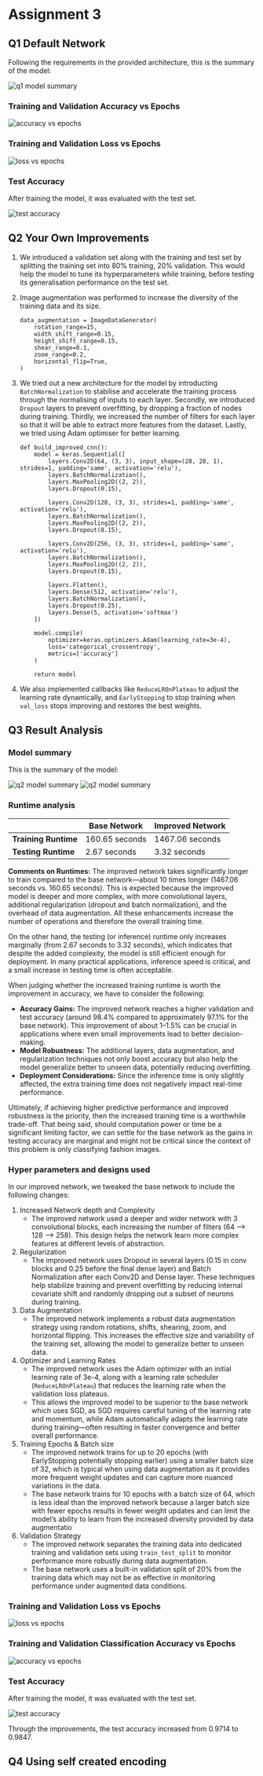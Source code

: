 # Assignment 3

## Q1 Default Network

Following the requirements in the provided architecture, this is the summary of the model:

![q1 model summary](img/q1/summary.png)

### Training and Validation Accuracy vs Epochs

![accuracy vs epochs](img/q1/accuracy.png)

### Training and Validation Loss vs Epochs

![loss vs epochs](img/q1/loss.png)

### Test Accuracy

After training the model, it was evaluated with the test set.

![test accuracy](img/q1/test.png)

## Q2 Your Own Improvements

1. We introduced a validation set along with the training and test set by splitting the training set into 80% training, 20% validation. This would help the model to tune its hyperparameters while training, before testing its generalisation performance on the test set.

2. Image augmentation was performed to increase the diversity of the training data and its size.
	```
	data_augmentation = ImageDataGenerator(
		rotation_range=15,
		width_shift_range=0.15,
		height_shift_range=0.15,
		shear_range=0.1,
		zoom_range=0.2,
		horizontal_flip=True,
	)
	```

3. We tried out a new architecture for the model by introducting `BatchNormalization` to stabilise and accelerate the training process through the normalising of inputs to each layer. Secondly, we introduced `Dropout` layers to prevent overfitting, by dropping a fraction of nodes during training. Thirdly, we increased the number of filters for each layer so that it will be able to extract more features from the dataset. Lastly, we tried using Adam optimiser for better learning. 
	```
	def build_improved_cnn():
		model = keras.Sequential([
			layers.Conv2D(64, (3, 3), input_shape=(28, 28, 1), strides=1, padding='same', activation='relu'),
			layers.BatchNormalization(),
			layers.MaxPooling2D((2, 2)),
			layers.Dropout(0.15),

			layers.Conv2D(128, (3, 3), strides=1, padding='same', activation='relu'),
			layers.BatchNormalization(),
			layers.MaxPooling2D((2, 2)),
			layers.Dropout(0.15),

			layers.Conv2D(256, (3, 3), strides=1, padding='same', activation='relu'),
			layers.BatchNormalization(),
			layers.MaxPooling2D((2, 2)),
			layers.Dropout(0.15),

			layers.Flatten(),
			layers.Dense(512, activation='relu'),
			layers.BatchNormalization(),
			layers.Dropout(0.25),
			layers.Dense(5, activation='softmax')
		])

		model.compile(
			optimizer=keras.optimizers.Adam(learning_rate=3e-4),
			loss='categorical_crossentropy',
			metrics=['accuracy']	
		)

		return model
	```

4. We also implemented callbacks like `ReduceLROnPlateau` to adjust the learning rate dynamically, and `EarlyStopping` to stop training when `val_loss` stops improving and restores the best weights.

## Q3 Result Analysis
### Model summary
This is the summary of the model:

![q2 model summary](img/q2/summary1.png)
![q2 model summary](img/q2/summary2.png)

### Runtime analysis

||Base Network|Improved Network|
|------------|------------|----------------|
|**Training Runtime**|160.65 seconds|1467.06 seconds|
|**Testing Runtime**|2.67 seconds|3.32 seconds|

**Comments on Runtimes:**
The improved network takes significantly longer to train compared to the base network—about 10 times longer (1467.06 seconds vs. 160.65 seconds). This is expected because the improved model is deeper and more complex, with more convolutional layers, additional regularization (dropout and batch normalization), and the overhead of data augmentation. All these enhancements increase the number of operations and therefore the overall training time.

On the other hand, the testing (or inference) runtime only increases marginally (from 2.67 seconds to 3.32 seconds), which indicates that despite the added complexity, the model is still efficient enough for deployment. In many practical applications, inference speed is critical, and a small increase in testing time is often acceptable.

When judging whether the increased training runtime is worth the improvement in accuracy, we have to consider the following:
- **Accuracy Gains:** The improved network reaches a higher validation and test accuracy (around 98.4% compared to approximately 97.1% for the base network). This improvement of about 1–1.5% can be crucial in applications where even small improvements lead to better decision-making.
- **Model Robustness:** The additional layers, data augmentation, and regularization techniques not only boost accuracy but also help the model generalize better to unseen data, potentially reducing overfitting.
- **Deployment Considerations:** Since the inference time is only slightly affected, the extra training time does not negatively impact real-time performance.

Ultimately, if achieving higher predictive performance and improved robustness is the priority, then the increased training time is a worthwhile trade-off. That being said, should computation power or time be a significant limiting factor, we can settle for the base network as the gains in testing accuracy are marginal and might not be critical since the context of this problem is only classifying fashion images.


### Hyper parameters and designs used
In our improved network, we tweaked the base network to include the following changes:
1. Increased Network depth and Complexity
	- The improved network used a deeper and wider network with 3 convolutional blocks, each increasing the number of filters (64 --> 128 --> 258). This design helps the network learn more complex features at different levels of abstraction.
2. Regularization
	- The improved network uses Dropout in several layers (0.15 in conv blocks and 0.25 before the final dense layer) and Batch Normalization after each Conv2D and Dense layer. These techniques help stabilize training and prevent overfitting by reducing internal covariate shift and randomly dropping out a subset of neurons during training.
3. Data Augmentation
	- The improved network implements a robust data augmentation strategy using random rotations, shifts, shearing, zoom, and horizontal flipping. This increases the effective size and variability of the training set, allowing the model to generalize better to unseen data.
4. Optimizer and Learning Rates
	- The improved network uses the Adam optimizer with an initial learning rate of 3e-4, along with a learning rate scheduler (`ReduceLROnPlateau`) that reduces the learning rate when the validation loss plateaus.
	- This allows the improved model to be superior to the base network which uses SGD, as SGD requires careful tuning of the learning rate and momentum, while Adam automatically adapts the learning rate during training—often resulting in faster convergence and better overall performance.
5. Training Epochs & Batch size
	- The improved network trains for up to 20 epochs (with EarlyStopping potentially stopping earlier) using a smaller batch size of 32, which is typical when using data augmentation as it provides more frequent weight updates and can capture more nuanced variations in the data.
	- The base network trains for 10 epochs with a batch size of 64, which is less ideal than the improved network because a larger batch size with fewer epochs results in fewer weight updates and can limit the model’s ability to learn from the increased diversity provided by data augmentatio
6. Validation Strategy
	- The improved network separates the training data into dedicated training and validation sets using `train_test_split` to monitor performance more robustly during data augmentation.
	- The base network uses a built-in validation split of 20% from the training data which may not be as effective in monitoring performance under augmented data conditions.



### Training and Validation Loss vs Epochs
![loss vs epochs](img/q2/loss.png)

### Training and Validation Classification Accuracy vs Epochs

![accuracy vs epochs](img/q2/accuracy.png)

### Test Accuracy

After training the model, it was evaluated with the test set.

![test accuracy](img/q2/test.png)

Through the improvements, the test accuracy increased from 0.9714 to 0.9847.

## Q4 Using self created encoding


